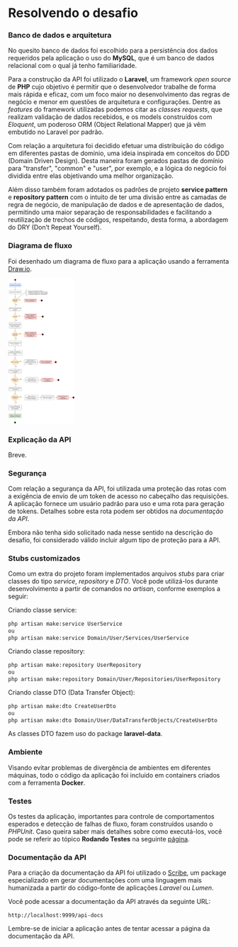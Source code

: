 # Resolvendo o desafio

### Banco de dados e arquitetura

No quesito banco de dados foi escolhido para a persistência dos dados requeridos pela aplicação o uso do **MySQL**, que é um banco de dados relacional com o qual já tenho familiaridade.

Para a construção da API foi utilizado o **Laravel**, um framework *open source* de **PHP** cujo objetivo é permitir que o desenvolvedor trabalhe de forma mais rápida e eficaz, com um foco maior no desenvolvimento das regras de negócio e menor em questões de arquitetura e configurações. Dentre as *features* do framework utilizadas podemos citar as *classes requests*, que realizam validação de dados recebidos, e os models construídos com *Eloquent*, um poderoso ORM (Object Relational Mapper) que já vêm embutido no Laravel por padrão.

Com relação a arquitetura foi decidido efetuar uma distribuição do código em diferentes pastas de domínio, uma ideia inspirada em conceitos do DDD (Domain Driven Design). Desta maneira foram gerados pastas de domínio para "transfer", "common" e "user", por exemplo, e a lógica do negócio foi dividida entre elas objetivando uma melhor organização. 

Além disso também foram adotados os padrões de projeto **service pattern** e **repository pattern** com o intuito de ter uma divisão entre as camadas de regra de negócio, de manipulação de dados e de apresentação de dados, permitindo uma maior separação de responsabilidades e facilitando a reutilização de trechos de códigos, respeitando, desta forma, a abordagem do DRY (Don’t Repeat Yourself).

### Diagrama de fluxo

Foi desenhado um diagrama de fluxo para a aplicação usando a ferramenta [Draw.io](https://app.diagrams.net/).

<a href="./diagrams/pagamento_simplificado.drawio.png" target="_blank">
    <img src="./diagrams/pagamento_simplificado.drawio.png" alt="Diagrama de Fluxo" width="150" />
</a>

### Explicação da API

Breve.

### Segurança

Com relação a segurança da API, foi utilizada uma proteção das rotas com a exigência de envio de um token de acesso no cabeçalho das requisições. A aplicação fornece um usuário padrão para uso e uma rota para geração de tokens. Detalhes sobre esta rota podem ser obtidos na *documentação da API*.

Embora não tenha sido solicitado nada nesse sentido na descrição do desafio, foi considerado válido incluir algum tipo de proteção para a API.

### Stubs customizados

Como um extra do projeto foram implementados arquivos *stubs* para criar classes do tipo *service*, *repository* e *DTO*. Você pode utilizá-los durante desenvolvimento a partir de comandos no *artisan*, conforme exemplos a seguir:

Criando classe service:

```
php artisan make:service UserService
ou
php artisan make:service Domain/User/Services/UserService
```

Criando classe repository:

```
php artisan make:repository UserRepository
ou
php artisan make:repository Domain/User/Repositories/UserRepository
```

Criando classe DTO (Data Transfer Object):

```
php artisan make:dto CreateUserDto
ou
php artisan make:dto Domain/User/DataTransferObjects/CreateUserDto
```

As classes DTO fazem uso do package **laravel-data**.

### Ambiente

Visando evitar problemas de divergência de ambientes em diferentes máquinas, todo o código da aplicação foi incluído em containers criados com a ferramenta **Docker**.

### Testes

Os testes da aplicação, importantes para controle de comportamentos esperados e detecção de falhas de fluxo, foram construídos usando o *PHPUnit*. Caso queira saber mais detalhes sobre como executá-los, você pode se referir ao tópico **Rodando Testes** na seguinte [página](using_api.md).

### Documentação da API

Para a criação da documentação da API foi utilizado o [Scribe](https://scribe.knuckles.wtf/laravel/), um package especializado em gerar documentações com uma linguagem mais humanizada a partir do código-fonte de aplicações *Laravel* ou *Lumen*.

Você pode acessar a documentação da API através da seguinte URL:

```
http://localhost:9999/api-docs
```

Lembre-se de iniciar a aplicação antes de tentar acessar a página da documentação da API.